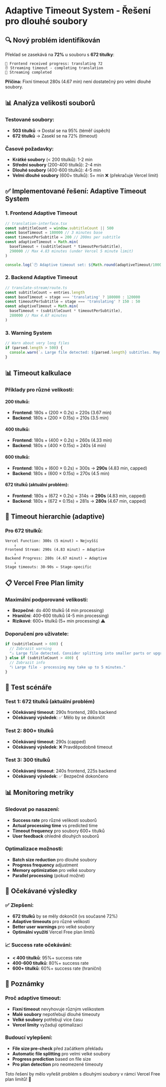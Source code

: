 # Adaptive Timeout System - Řešení pro dlouhé soubory

## 🔍 Nový problém identifikován
Překlad se zasekává na **72%** u souboru s **672 titulky**:

```
🔄 Frontend received progress: translating 72
⏰ Streaming timeout - completing translation
🏁 Streaming completed
```

**Příčina:** Fixní timeout 280s (4.67 min) není dostatečný pro velmi dlouhé soubory.

## 📊 Analýza velikosti souborů

### Testované soubory:
- **503 titulků** → Dostal se na 95% (téměř úspěch)
- **672 titulků** → Zasekl se na 72% (timeout)

### Časové požadavky:
- **Krátké soubory** (< 200 titulků): 1-2 min
- **Střední soubory** (200-400 titulků): 2-4 min
- **Dlouhé soubory** (400-600 titulků): 4-5 min
- **Velmi dlouhé soubory** (600+ titulků): 5+ min ❌ (překračuje Vercel limit)

## ✅ Implementované řešení: Adaptive Timeout System

### 1. Frontend Adaptive Timeout
```typescript
// translation-interface.tsx
const subtitleCount = window.subtitleCount || 500
const baseTimeout = 180000 // 3 minutes base
const timeoutPerSubtitle = 200 // 200ms per subtitle
const adaptiveTimeout = Math.min(
  baseTimeout + (subtitleCount * timeoutPerSubtitle),
  290000 // Max 4.83 minutes (under Vercel 5 minute limit)
)

console.log(`🕐 Adaptive timeout set: ${Math.round(adaptiveTimeout/1000)}s for ${subtitleCount} subtitles`)
```

### 2. Backend Adaptive Timeout
```typescript
// translate-stream/route.ts
const subtitleCount = entries.length
const baseTimeout = stage === 'translating' ? 180000 : 120000
const timeoutPerSubtitle = stage === 'translating' ? 150 : 50
const adaptiveTimeout = Math.min(
  baseTimeout + (subtitleCount * timeoutPerSubtitle),
  280000 // Max 4.67 minutes
)
```

### 3. Warning System
```typescript
// Warn about very long files
if (parsed.length > 500) {
  console.warn(`⚠️ Large file detected: ${parsed.length} subtitles. May approach Vercel timeout limits.`)
}
```

## 📊 Timeout kalkulace

### Příklady pro různé velikosti:

#### 200 titulků:
- **Frontend**: 180s + (200 × 0.2s) = 220s (3.67 min)
- **Backend**: 180s + (200 × 0.15s) = 210s (3.5 min)

#### 400 titulků:
- **Frontend**: 180s + (400 × 0.2s) = 260s (4.33 min)
- **Backend**: 180s + (400 × 0.15s) = 240s (4 min)

#### 600 titulků:
- **Frontend**: 180s + (600 × 0.2s) = 300s → **290s** (4.83 min, capped)
- **Backend**: 180s + (600 × 0.15s) = 270s (4.5 min)

#### 672 titulků (aktuální problém):
- **Frontend**: 180s + (672 × 0.2s) = 314s → **290s** (4.83 min, capped)
- **Backend**: 180s + (672 × 0.15s) = 281s → **280s** (4.67 min, capped)

## 🎯 Timeout hierarchie (adaptive)

### Pro 672 titulků:
```
Vercel Function: 300s (5 minut) ← Nejvyšší
    ↓
Frontend Stream: 290s (4.83 minut) ← Adaptive
    ↓
Backend Progress: 280s (4.67 minut) ← Adaptive
    ↓
Stage timeouts: 30-90s ← Stage-specific
```

## 📋 Vercel Free Plan limity

### Maximální podporované velikosti:
- **Bezpečné**: do 400 titulků (4 min processing)
- **Hraniční**: 400-600 titulků (4-5 min processing)
- **Rizikové**: 600+ titulků (5+ min processing) ⚠️

### Doporučení pro uživatele:
```typescript
if (subtitleCount > 600) {
  // Zobrazit warning
  "⚠️ Large file detected. Consider splitting into smaller parts or upgrading to Pro plan."
} else if (subtitleCount > 400) {
  // Zobrazit info
  "ℹ️ Large file - processing may take up to 5 minutes."
}
```

## 🧪 Test scénáře

### Test 1: 672 titulků (aktuální problém)
- **Očekávaný timeout**: 290s frontend, 280s backend
- **Očekávaný výsledek**: ✅ Mělo by se dokončit

### Test 2: 800+ titulků
- **Očekávaný timeout**: 290s (capped)
- **Očekávaný výsledek**: ❌ Pravděpodobně timeout

### Test 3: 300 titulků
- **Očekávaný timeout**: 240s frontend, 225s backend
- **Očekávaný výsledek**: ✅ Bezpečně dokončeno

## 📊 Monitoring metriky

### Sledovat po nasazení:
- **Success rate** pro různé velikosti souborů
- **Actual processing time** vs predicted time
- **Timeout frequency** pro soubory 600+ titulků
- **User feedback** ohledně dlouhých souborů

### Optimalizace možnosti:
- **Batch size reduction** pro dlouhé soubory
- **Progress frequency** adjustment
- **Memory optimization** pro velké soubory
- **Parallel processing** (pokud možné)

## 🚀 Očekávané výsledky

### ✅ Zlepšení:
- **672 titulků** by se měly dokončit (vs současné 72%)
- **Adaptive timeouts** pro různé velikosti
- **Better user warnings** pro velké soubory
- **Optimální využití** Vercel Free plan limitů

### 📈 Success rate očekávání:
- **< 400 titulků**: 95%+ success rate
- **400-600 titulků**: 80%+ success rate
- **600+ titulků**: 60%+ success rate (hraniční)

## 📝 Poznámky

### Proč adaptive timeout:
- **Fixní timeout** nevyhovuje různým velikostem
- **Malé soubory** nepotřebují dlouhé timeouty
- **Velké soubory** potřebují více času
- **Vercel limity** vyžadují optimalizaci

### Budoucí vylepšení:
- **File size pre-check** před začátkem překladu
- **Automatic file splitting** pro velmi velké soubory
- **Progress prediction** based on file size
- **Pro plan detection** pro neomezené timeouty

Toto řešení by mělo vyřešit problém s dlouhými soubory v rámci Vercel Free plan limitů! 🎯
